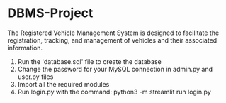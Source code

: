 # DBMS-Project
The Registered Vehicle Management System is designed to facilitate the registration, tracking, and management of vehicles and their associated information.

1. Run the 'database.sql' file to create the database
2. Change the password for your MySQL connection in admin.py and user.py files
3. Import all the required modules
4. Run login.py with the command: python3 -m streamlit run login.py

